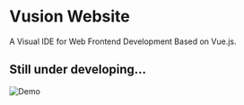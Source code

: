 # Vusion Website

A Visual IDE for Web Frontend Development Based on Vue.js.

## Still under developing...

![Demo](https://vusion.github.io/img/demo.gif)
